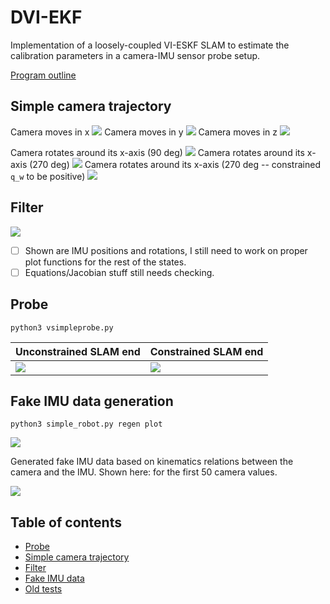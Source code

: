# DVI-EKF
Implementation of a loosely-coupled VI-ESKF SLAM to estimate
the calibration parameters in a camera-IMU sensor probe setup.

[Program outline](https://www.evernote.com/l/AeQSiL2U6txCWbgNAi1G9mUtWune-gjHNlU/)

## Simple camera trajectory
Camera moves in x
![](img/fakecam-x.png)
Camera moves in y
![](img/fakecam-y.png)
Camera moves in z
![](img/fakecam-z.png)

Camera rotates around its x-axis (90 deg)
![](img/fakecam-rx-90.png)
Camera rotates around its x-axis (270 deg)
![](img/fakecam-rx-270-qwnotpos.png)
Camera rotates around its x-axis (270 deg -- constrained `q_w` to be positive)
![](img/fakecam-rx-270-qwpos.png)

## Filter
![](img/kf.png)

- [ ] Shown are IMU positions and rotations, I still need to work on
proper plot functions for the rest of the states.
- [ ] Equations/Jacobian stuff still needs checking.

## Probe
```
python3 vsimpleprobe.py
```
Unconstrained SLAM end | Constrained SLAM end
--- | ---
![](img/probe_uncon.gif) | ![](img/probe_con.gif)

## Fake IMU data generation
```
python3 simple_robot.py regen plot
```
![](img/gen_fake_imu_validation.PNG)

Generated fake IMU data based on kinematics relations between
the camera and the IMU. Shown here: for the first 50 camera values.

![](img/gen_fake_imu.PNG)

## Table of contents
* [Probe](#probe)
* [Simple camera trajectory](#simple-camera-trajectory)
* [Filter](#filter)
* [Fake IMU data](#fake-imu-data-generation)
* [Old tests](/old-tests)

